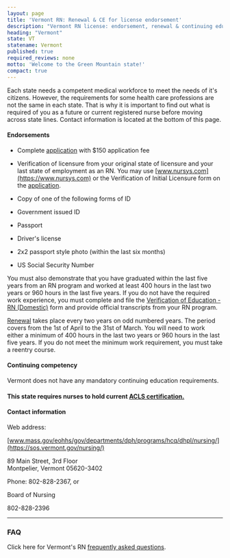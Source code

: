 ```yaml
---
layout: page
title: 'Vermont RN: Renewal & CE for license endorsement'
description: "Vermont RN license: endorsement, renewal & continuing education guide. Stay updated & meet nursing requirements."
heading: "Vermont"
state: VT
statename: Vermont
published: true
required_reviews: none
motto: 'Welcome to the Green Mountain state!'
compact: true
---
```


Each state needs a competent medical workforce to meet the needs of it's citizens. However, the requirements for some health care professions are not the same in each state. That is why it is important to find out what is required of you as a future or current registered nurse before moving across state lines. Contact information is located at the bottom of this page.

#### Endorsements

*   Complete [application](https://cms.sec.state.vt.us:8443/share/s/D_J2OWJdQJiz2tEUcy8sqw) with $150 application fee
    
*   Verification of licensure from your original state of licensure and your last state of employment as an RN. You may use [www.nursys.com](https://www.nursys.com) or the Verification of Initial Licensure form on the [application](https://cms.sec.state.vt.us:8443/share/s/SIm29CVnQoSHDJrmT1sWAA).
    
*   Copy of one of the following forms of ID
    
*   Government issued ID
        
*   Passport
        
*   Driver's license
        
*   2x2 passport style photo (within the last six months)
    
*   US Social Security Number
    

You must also demonstrate that you have graduated within the last five years from an RN program and worked at least 400 hours in the last two years or 960 hours in the last five years. If you do not have the required work experience, you must complete and file the [Verification of Education - RN (Domestic)](https://cms.sec.state.vt.us:8443/share/s/sfkBtuyUTkK9wzItWr-Mhg) form and provide official transcripts from your RN program.

[Renewal](https://outside.vermont.gov/dept/sos/office_professional_regulation/professions/nursing/nursing_licensed_practical_registered_nurse_renewal_instructions.pdf) takes place every two years on odd numbered years. The period covers from the 1st of April to the 31st of March. You will need to work either a minimum of 400 hours in the last two years or 960 hours in the last five years. If you do not meet the minimum work requirement, you must take a reentry course.

#### Continuing competency

Vermont does not have any mandatory continuing education requirements.

#### This state requires nurses to hold current [ACLS certification.](https://www.acls.net/vermont-acls-pals-bls)

#### Contact information

Web address:

[www.mass.gov/eohhs/gov/departments/dph/programs/hcq/dhpl/nursing/](https://sos.vermont.gov/nursing/)

89 Main Street, 3rd Floor  
Montpelier, Vermont 05620-3402

Phone: 802-828-2367, or

Board of Nursing

802-828-2396

* * *

### FAQ

Click here for Vermont's RN [frequently asked questions](https://sos.vermont.gov/nursing/nursing-faqs/).

